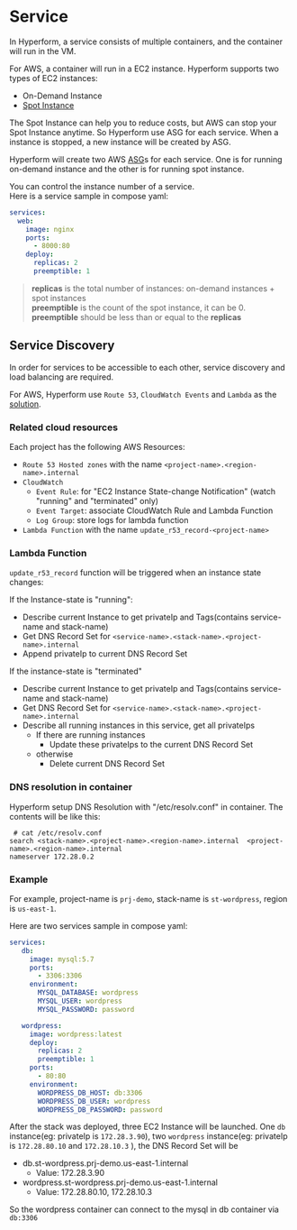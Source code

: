 # Service

In Hyperform, a service consists of multiple containers, and the container will run in the VM.

For AWS, a container will run in a EC2 instance.  Hyperform supports two types of EC2 instances:
- On-Demand Instance
- [Spot Instance](https://aws.amazon.com/ec2/spot)

The Spot Instance can help you to reduce costs, but AWS can stop your Spot Instance anytime. So Hyperform use ASG for each service. When a instance is stopped, a new instance will be created by ASG.

Hyperform will create two AWS [ASG](https://aws.amazon.com/autoscaling/)s for each service.  One is for running on-demand instance and the other is for running spot instance.  

You can control the instance number of a service.  
Here is a service sample in compose yaml:
```yaml
services:
  web:
    image: nginx
    ports:
      - 8000:80
    deploy:
      replicas: 2
      preemptible: 1
```

>  **replicas** is the total number of instances: on-demand instances + spot instances  
> **preemptible** is the count of the spot instance, it can be 0.  
>  **preemptible** should be less than or equal to the **replicas**


## Service Discovery

In order for services to be accessible to each other, service discovery and load balancing are required.

For AWS, Hyperform use `Route 53`, `CloudWatch Events` and `Lambda` as the [solution](https://aws.amazon.com/blogs/compute/building-a-dynamic-dns-for-route-53-using-cloudwatch-events-and-lambda/).


### Related cloud resources

Each project has the following AWS Resources:
- `Route 53 Hosted zones` with the name `<project-name>.<region-name>.internal`
- `CloudWatch`
   - `Event Rule`:  for "EC2 Instance State-change Notification" (watch "running" and "terminated" only)
   - `Event Target`:  associate CloudWatch Rule and Lambda Function
   - `Log Group`: store logs for lambda function
- `Lambda Function` with the name `update_r53_record-<project-name>`


### Lambda Function

`update_r53_record` function will be triggered when an instance state changes:

If the Instance-state is "running":
 - Describe current Instance to get privateIp and Tags(contains service-name and stack-name)
 - Get DNS Record Set for  `<service-name>.<stack-name>.<project-name>.internal`
 - Append privateIp to current DNS Record Set

If the instance-state is "terminated"  
 - Describe current Instance to get privateIp and Tags(contains service-name and stack-name)
 - Get DNS Record Set for  `<service-name>.<stack-name>.<project-name>.internal`
 - Describe all running instances in this service, get all privateIps
    - If there are running instances
       - Update these privateIps to the current DNS Record Set
    - otherwise
       - Delete current DNS Record Set


### DNS resolution in container

Hyperform setup DNS Resolution with "/etc/resolv.conf" in container. The contents will be like this:
```
 # cat /etc/resolv.conf
search <stack-name>.<project-name>.<region-name>.internal  <project-name>.<region-name>.internal
nameserver 172.28.0.2
```


### Example

For example, project-name is `prj-demo`, stack-name is `st-wordpress`, region is `us-east-1`.

Here are two services sample in compose yaml:
```yaml
services:
   db:
     image: mysql:5.7
     ports:
       - 3306:3306
     environment:
       MYSQL_DATABASE: wordpress
       MYSQL_USER: wordpress
       MYSQL_PASSWORD: password

   wordpress:
     image: wordpress:latest
     deploy:
       replicas: 2
       preemptible: 1
     ports:
       - 80:80
     environment:
       WORDPRESS_DB_HOST: db:3306
       WORDPRESS_DB_USER: wordpress
       WORDPRESS_DB_PASSWORD: password
```

After the stack was deployed, three EC2 Instance will be launched.
One `db` instance(eg: privateIp is `172.28.3.90`), two `wordpress` instance(eg: privateIp is `172.28.80.10` and `172.28.10.3` ), the DNS Record Set will be
- db.st-wordpress.prj-demo.us-east-1.internal
   - Value: 172.28.3.90
- wordpress.st-wordpress.prj-demo.us-east-1.internal
   - Value: 172.28.80.10, 172.28.10.3

So the wordpress container can connect to the mysql in db container via `db:3306`

